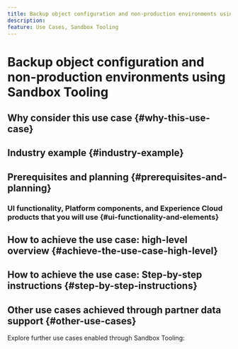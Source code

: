 ```yaml
---
title: Backup object configuration and non-production environments using Sandbox Tooling
description: 
feature: Use Cases, Sandbox Tooling
---
```

# Backup object configuration and non-production environments using Sandbox Tooling

<!-- GENERAL DESCRIPTION HERE -->

## Why consider this use case {#why-this-use-case}

<!-- WHY THIS USE CASE HERE -->

## Industry example {#industry-example}

<!-- INDUSTRY EXAMPLE HERE -->

## Prerequisites and planning {#prerequisites-and-planning}

<!-- PREREQUISISTES AND PLANNING HERE -->

### UI functionality, Platform components, and Experience Cloud products that you will use {#ui-functionality-and-elements}

<!-- LINKS AND CONNECTIONS TO THE ABOVE TOPICS HERE -->

## How to achieve the use case: high-level overview {#achieve-the-use-case-high-level}

<!-- HIGH LEVEL OVERVIEW HERE -->

## How to achieve the use case: Step-by-step instructions {#step-by-step-instructions}

<!-- Read through the sections below which include links to further documentation, to complete each of the steps in the high-level overview above. -->

<!-- STEP BY STEP INSTRUCTIONS BELOW -->

## Other use cases achieved through partner data support {#other-use-cases}

Explore further use cases enabled through Sandbox Tooling:

<!-- ADD ADDITIONAL USE CASE HERE -->
